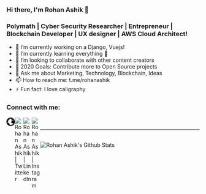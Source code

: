 ### Hi there, I'm Rohan Ashik 👋

### Polymath | Cyber Security Researcher | Entrepreneur | Blockchain Developer | UX designer | AWS Cloud Architect!
- 🔭 I’m currently working on a Django, Vuejs!
- 🌱 I’m currently learning everything 🤣
- 👯 I’m looking to collaborate with other content creators
- 🥅 2020 Goals: Contribute more to Open Source projects
- 💬 Ask me about Marketing, Technology, Blockchain, Ideas
- 📫 How to reach me: t.me/rohanashik
- ⚡  Fun fact: I love caligraphy

### Connect with me:


[<img align="left" alt="rohanashik.com" width="22px" src="https://raw.githubusercontent.com/iconic/open-iconic/master/svg/globe.svg" />][website]
[<img align="left" alt="Rohan Ashik | Twitter" width="22px" src="https://cdn.jsdelivr.net/npm/simple-icons@v3/icons/twitter.svg" />][twitter]
[<img align="left" alt="Rohan Ashik | LinkedIn" width="22px" src="https://cdn.jsdelivr.net/npm/simple-icons@v3/icons/linkedin.svg" />][linkedin]
[<img align="left" alt="Rohan Ashik | Instagram" width="22px" src="https://cdn.jsdelivr.net/npm/simple-icons@v3/icons/instagram.svg" />][instagram]

<br />

---

<br />

<img align="left" alt="Rohan Ashik's Github Stats" src="https://github-readme-stats.vercel.app/api?username=rohanashik&show_icons=true&hide_border=true" />

[website]: https://rohanashik.com
[twitter]: https://twitter.com/Rohanashik
[instagram]: https://instagram.com/rohanashik
[linkedin]: https://linkedin.com/in/rohanashik
